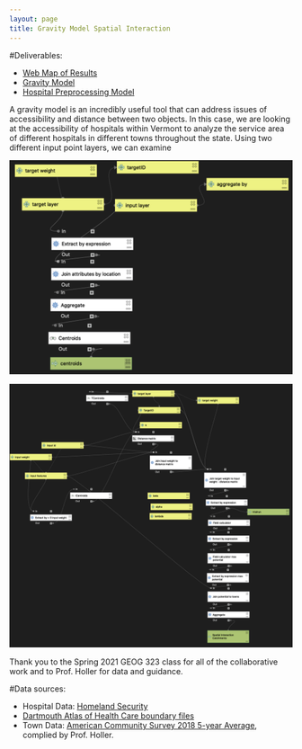 ```yaml
---
layout: page
title: Gravity Model Spatial Interaction
---
```


#Deliverables:
- [Web Map of Results](assets/gravity)
- [Gravity Model](gravitymodel.model3)
- [Hospital Preprocessing Model](preprocessing.model3)

A gravity model is an incredibly useful tool that can address issues of accessibility and distance between two objects. In this case, we are looking at the accessibility of hospitals within Vermont to analyze the service area of different hospitals in different towns throughout the state. Using two different input point layers, we can examine

![Hospital data preprocessed model](preprocessing.png)

![Gravity model](gravitymodelmap.png)

Thank you to the Spring 2021 GEOG 323 class for all of the collaborative work and to Prof. Holler for data and guidance.

#Data sources:
- Hospital Data: [Homeland Security](https://hifld-geoplatform.opendata.arcgis.com/datasets/6ac5e325468c4cb9b905f1728d6fbf0f_0)
- [Dartmouth Atlas of Health Care boundary files](https://atlasdata.dartmouth.edu/downloads/supplemental#boundaries)
- Town Data: [American Community Survey 2018 5-year Average](netown.gpkg), complied by Prof. Holler.
